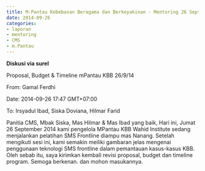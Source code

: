 ```yaml
---
title: M-Pantau Kebebasan Beragama dan Berkeyakinan - Mentoring 26 September 2014
date: 2014-09-26
categories:
- laporan
- mentoring
- CMS
- m.Pantau
---
```


**Diskusi via surel**

Proposal, Budget & Timeline mPantau KBB 26/9/14

From: Gamal Ferdhi 

Date: 2014-09-26 17:47 GMT+07:00 

To: Irsyadul Ibad, Siska Doviana, Hilmar Farid

Panitia CMS, Mbak Siska, Mas Hilmar & Mas Ibad yang baik, 
Hari ini, Jumat 26 September 2014 kami pengelola MPantau KBB Wahid Institute sedang menjalankan pelatihan SMS Frontline diampu mas Nanang. Setelah mengikuti sesi ini, kami semakin meiliki gambaran jelas mengenai penggunaan teknologi SMS frontline dalam pemantauan kasus-kasus KBB. 
Oleh sebab itu, saya kirimkan kembali revisi proposal, budget dan timeline program. 
Semoga berkenan. dan mohon masukannya.
